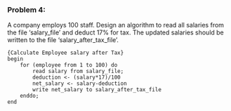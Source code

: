### Problem 4:
A company employs 100 staff. Design an algorithm to read all salaries from the file ‘salary_file’ and deduct 17% for tax.  The updated salaries should be written to the file ‘salary_after_tax_file’.

```{r, tidy=FALSE, eval=FALSE}
{Calculate Employee salary after Tax}
begin
	for (employee from 1 to 100) do
		read salary from salary_file;
		deduction <- (salary*17)/100
		net_salary <- salary-deduction
		write net_salary to salary_after_tax_file
	enddo;
end
```